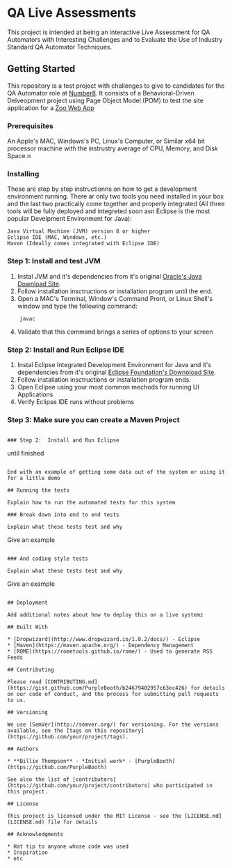 # QA Live Assessments

This project is intended at being an interactive Live Assessment for QA Automators with Interesting Challenges and to Evaluate the Use of Industry Standard QA Automator Techniques.

## Getting Started

This repository is a test project with challenges to give to candidates for the QA Automator role at [Number8](http://number8.com).  It consists of a Behavioral-Driven Delveopment project using Page Object Model (POM) to test the site application for a [Zoo Web App](https://qa.number8.com)

### Prerequisites

An Apple's MAC, Windows's PC, Linux's Computer, or Similar x64 bit processor machine with the instrustry average of CPU, Memory, and Disk Space.n

### Installing

These are step by step instructionns on how to get a development environment running.  There ar only two tools you need installed in your box and the last two practically come together and properly integrated (All three tools will be fully deployed and integreted soon asn Eclipse is the most popular Develpment Environment for Java):	
```	
Java Virtual Machine (JVM) version 8 or higher	
Eclipse IDE (MAC, Windows, etc.)	
Maven (Ideally comes integrated with Eclipse IDE)	
```


### Step 1:  Install and test JVM

1. Instal JVM and it's dependencies from it's original [Oracle's Java Download Site](https://www.java.com/download/). 
2. Follow installation insctructions or installation program until the end.
3. Open a MAC's Terminal, Window's Command Pront, or Linux Shell's window and type the following command:

```
    javac
```
4. Validate that this command brings a series of options to your screen

### Step 2:  Install and Run Eclipse IDE

1. Instal Eclipse Integrated Development Environment for Java  and it's dependencies from it's original [Eclipse Foundation's Downoload Site](https://www.eclipse.org/org/foundation/).
2. Follow installation insctructions or installation program ends.
3. Open Eclipse using your most common mechods for running UI Applications
4. Verify Eclipse IDE runs without problems

### Step 3:  Make sure you can create a Maven Project



```

### Step 2:  Install and Run Eclipse

```
until finished
```

End with an example of getting some data out of the system or using it for a little demo

## Running the tests

Explain how to run the automated tests for this system

### Break down into end to end tests

Explain what these tests test and why

```
Give an example
```

### And coding style tests

Explain what these tests test and why

```
Give an example
```

## Deployment

Add additional notes about how to deploy this on a live systemz

## Built With

* [Dropwizard](http://www.dropwizard.io/1.0.2/docs/) - Eclipse 
* [Maven](https://maven.apache.org/) - Dependency Management
* [ROME](https://rometools.github.io/rome/) - Used to generate RSS Feeds

## Contributing

Please read [CONTRIBUTING.md](https://gist.github.com/PurpleBooth/b24679402957c63ec426) for details on our code of conduct, and the process for submitting pull requests to us.

## Versioning

We use [SemVer](http://semver.org/) for versioning. For the versions available, see the [tags on this repository](https://github.com/your/project/tags). 

## Authors

* **Billie Thompson** - *Initial work* - [PurpleBooth](https://github.com/PurpleBooth)

See also the list of [contributors](https://github.com/your/project/contributors) who participated in this project.

## License

This project is licensed under the MIT License - see the [LICENSE.md](LICENSE.md) file for details

## Acknowledgments

* Hat tip to anyone whose code was used
* Inspiration
* etc
